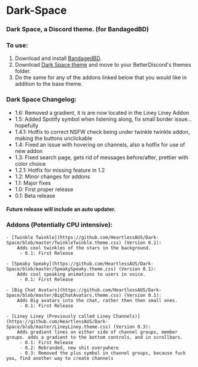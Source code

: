 # Dark-Space
### Dark Space, a Discord theme. (for BandagedBD)
       
### To use:
  1. Download and install [BandagedBD](https://github.com/rauenzi/BetterDiscordApp/releases).
  2. Download [Dark Space theme](https://github.com/HeartlessAUS/Dark-Space/blob/master/Dark%20Space.theme.css) and move to your BetterDiscord's themes folder.
  3. Do the same for any of the addons linked below that you would like in addition to the base theme.
  
  
### Dark Space Changelog:
  - 1.6: Removed a gradient, it is are now located in the Liney Liney Addon
  - 1.5: Added Spotify symbol when listening along, fix small border issue... hopefully
  - 1.4.1: Hotfix to correct NSFW check being under twinkle twinkle addon, making the buttons unclickable
  - 1.4: Fixed an issue with hovering on channels, also a hotfix for use of new addon
  - 1.3: Fixed search page, gets rid of messages before/after, prettier with color choice
  - 1.2.1: Hotfix for missing feature in 1.2
  - 1.2: Minor changes for addons
  - 1.1: Major fixes
  - 1.0: First proper release
  - 0.1: Beta release
  
  
#### Future release will include an auto updater.


### Addons (Potentially CPU intensive):
    - [Twinkle Twinkle](https://github.com/HeartlessAUS/Dark-Space/blob/master/TwinkleTwinkle.theme.css) (Version 0.1):
        Adds cool twinkles of the stars in the background.
         - 0.1: First Release  
         
    - [Speaky Speaky](https://github.com/HeartlessAUS/Dark-Space/blob/master/SpeakySpeaky.theme.css) (Version 0.1):
        Adds cool speaking animations to users in voice.
         - 0.1: First Release
         
    - [Big Chat Avatars](https://github.com/HeartlessAUS/Dark-Space/blob/master/BigChatAvatars.theme.css) (Version 0.1):
        Adds Big avatars into the chat, rather then then small ones.
         - 0.1: First Release   
         
    - [Liney Liney (Previously called Liney Channels)](https://github.com/HeartlessAUS/Dark-Space/blob/master/LineyLiney.theme.css) (Version 0.3):
        Adds gradient lines on either side of channel groups, member groups. adds a gradient to the bottom controls, and in scrollbars.
         - 0.1: First Release
         - 0.2: Rebranded, new shit everywhere
         - 0.3: Removed the plus symbol in channel groups, because fuck you, find another way to create channels
  
